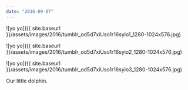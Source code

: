 ```yaml
---
date: "2016-09-07"
---
```


![yo yo]({{ site.baseurl }}/assets/images/2016/tumblr_od5d7xiUso1r16syio1_1280-1024x576.jpg)

![yo yo]({{ site.baseurl }}/assets/images/2016/tumblr_od5d7xiUso1r16syio2_1280-1024x576.jpg)

![yo yo]({{ site.baseurl }}/assets/images/2016/tumblr_od5d7xiUso1r16syio3_1280-1024x576.jpg)

Our little dolphin.
